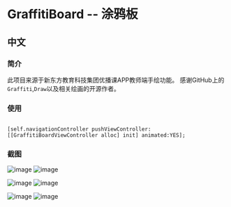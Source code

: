 # GraffitiBoard -- 涂鸦板

## **中文**

### 简介

此项目来源于新东方教育科技集团优播课APP教师端手绘功能。
感谢GitHub上的`Graffiti`,`Draw`以及相关绘画的开源作者。

### 使用

```objc

[self.navigationController pushViewController:[[GraffitiBoardViewController alloc] init] animated:YES];

```

### 截图

![image](http://7xprgz.com1.z0.glb.clouddn.com/JessicaIMG_0511.PNG?imageView2/2/w/200)
![image](http://7xprgz.com1.z0.glb.clouddn.com/JessicaIMG_0517.PNG?imageView2/2/w/200)

![image](http://7xprgz.com1.z0.glb.clouddn.com/JessicaIMG_0515.PNG?imageView2/2/w/200)
![image](http://7xprgz.com1.z0.glb.clouddn.com/JessicaIMG_0516.PNG?imageView2/2/w/200)

![image](http://7xprgz.com1.z0.glb.clouddn.com/JessicaIMG_0512.PNG?imageView2/2/w/200)
![image](http://7xprgz.com1.z0.glb.clouddn.com/JessicaIMG_0514.PNG?imageView2/2/w/200)

